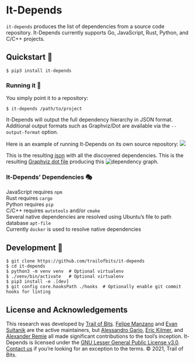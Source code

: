 # It-Depends

`it-depends` produces the list of dependencies from a source code repository.
It-Depends currently supports Go, JavaScript, Rust, Python, and C/C++ projects.

## Quickstart 🚀

```commandline
$ pip3 install it-depends
```

### Running it 🏃
You simply point it to a repository:
```console
$ it-depends /path/to/project
```

It-Depends will output the full dependency hierarchy in JSON format. Additional output formats such
as Graphviz/Dot are available via the `--output-format` option.

Here is an example of running It-Depends on its own source repository:
![](https://gist.githubusercontent.com/feliam/e906ce723333b2b55237a71c4028559e/raw/e60f46c35b215a73a37a1d1ce3bb43eaead76af4/it-depends-demo.svg?sanitize=1)

This is the resulting [json](https://gist.github.com/feliam/2bdec76f7aa50602869059bfa14df156)
with all the discovered dependencies.
This is the resulting [Graphviz dot file](https://gist.github.com/feliam/275951f5788c23a477bc7cf758a32cc2)
producing this
![dependency graph](https://user-images.githubusercontent.com/1017522/116887041-33903b80-ac00-11eb-9288-f3d286231e47.png).

### It-Depends’ Dependencies 🎭

JavaScript requires `npm`\
Rust requires `cargo`\
Python requires `pip`\
C/C++ requires `autotools` and/or `cmake`\
Several native dependencies are resolved using Ubuntu’s file to path database `apt-file`\
Currently `docker` is used to resolve native dependencies

## Development 👷
```commandline
$ git clone https://github.com/trailofbits/it-depends
$ cd it-depends
$ python3 -m venv venv  # Optional virtualenv
$ ./venv/bin/activate   # Optional virtualenv
$ pip3 install -e .[dev]
$ git config core.hooksPath ./hooks  # Optionally enable git commit hooks for linting
```

## License and Acknowledgements

This research was developed by [Trail of Bits](https://www.trailofbits.com/).
[Felipe Manzano](https://github.com/feliam) and [Evan Sultanik](https://github.com/ESultanik) are
the active maintainers, but [Alessandro Gario](https://github.com/alessandrogario),
[Eric Kilmer](https://github.com/ekilmer), and [Alexander Remie](https://github.com/rmi7) all made significant
contributions to the tool’s inception.
It-Depends is licensed under the [GNU Lesser General Public License v3.0](LICENSE).
[Contact us](mailto:opensource@trailofbits.com) if you’re looking for an exception to the terms.
© 2021, Trail of Bits.
